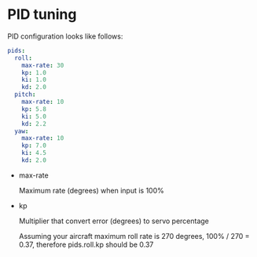 PID tuning
==========

PID configuration looks like follows:

```yaml
pids:
  roll:
    max-rate: 30
    kp: 1.0
    ki: 1.0
    kd: 2.0
  pitch:
    max-rate: 10
    kp: 5.8
    ki: 5.0
    kd: 2.2
  yaw:
    max-rate: 10
    kp: 7.0
    ki: 4.5
    kd: 2.0
```

* max-rate

  Maximum rate (degrees) when input is 100%
  
* kp

  Multiplier that convert error (degrees) to servo percentage
  
  Assuming your aircraft maximum roll rate is 270 degrees, 100% / 270 = 0.37, 
  therefore pids.roll.kp should be 0.37
